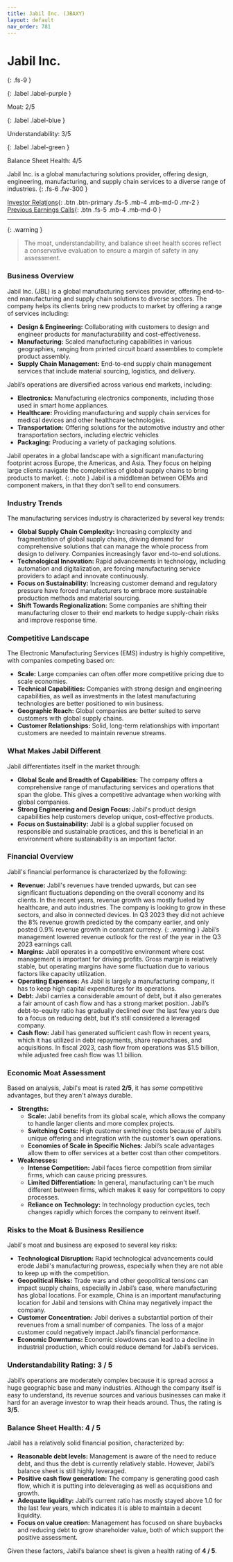 ```yaml
---
title: Jabil Inc. (JBAXY)
layout: default
nav_order: 781
---
```


# Jabil Inc.
{: .fs-9 }

{: .label .label-purple }

Moat: 2/5

{: .label .label-blue }

Understandability: 3/5

{: .label .label-green }

Balance Sheet Health: 4/5

Jabil Inc. is a global manufacturing solutions provider, offering design, engineering, manufacturing, and supply chain services to a diverse range of industries.
{: .fs-6 .fw-300 }

[Investor Relations](https://www.google.com/search?q=JBAXY+investor+relations){: .btn .btn-primary .fs-5 .mb-4 .mb-md-0 .mr-2 }
[Previous Earnings Calls](https://discountingcashflows.com/company/JBAXY/transcripts/){: .btn .fs-5 .mb-4 .mb-md-0 }

---

{: .warning }
>The moat, understandability, and balance sheet health scores reflect a conservative evaluation to ensure a margin of safety in any assessment.



### Business Overview

Jabil Inc. (JBL) is a global manufacturing services provider, offering end-to-end manufacturing and supply chain solutions to diverse sectors. The company helps its clients bring new products to market by offering a range of services including:

*   **Design & Engineering:** Collaborating with customers to design and engineer products for manufacturability and cost-effectiveness.
*   **Manufacturing:** Scaled manufacturing capabilities in various geographies, ranging from printed circuit board assemblies to complete product assembly.
*   **Supply Chain Management:** End-to-end supply chain management services that include material sourcing, logistics, and delivery.

Jabil’s operations are diversified across various end markets, including:

*   **Electronics:** Manufacturing electronics components, including those used in smart home appliances.
*  **Healthcare:** Providing manufacturing and supply chain services for medical devices and other healthcare technologies.
*  **Transportation:**  Offering solutions for the automotive industry and other transportation sectors, including electric vehicles
*  **Packaging:**  Producing a variety of packaging solutions.

Jabil operates in a global landscape with a significant manufacturing footprint across Europe, the Americas, and Asia. They focus on helping large clients navigate the complexities of global supply chains to bring products to market.
{: .note }
Jabil is a middleman between OEMs and component makers, in that they don't sell to end consumers.

### Industry Trends

The manufacturing services industry is characterized by several key trends:

*  **Global Supply Chain Complexity:** Increasing complexity and fragmentation of global supply chains, driving demand for comprehensive solutions that can manage the whole process from design to delivery. Companies increasingly favor end-to-end solutions.
*  **Technological Innovation:** Rapid advancements in technology, including automation and digitalization, are forcing manufacturing service providers to adapt and innovate continuously.
*   **Focus on Sustainability:** Increasing customer demand and regulatory pressure have forced manufacturers to embrace more sustainable production methods and material sourcing.
*   **Shift Towards Regionalization:** Some companies are shifting their manufacturing closer to their end markets to hedge supply-chain risks and improve response time.

### Competitive Landscape

The Electronic Manufacturing Services (EMS) industry is highly competitive, with companies competing based on:

*   **Scale:** Large companies can often offer more competitive pricing due to scale economies.
*   **Technical Capabilities:** Companies with strong design and engineering capabilities, as well as investments in the latest manufacturing technologies are better positioned to win business.
*   **Geographic Reach:** Global companies are better suited to serve customers with global supply chains.
*   **Customer Relationships:** Solid, long-term relationships with important customers are needed to maintain revenue streams.

### What Makes Jabil Different

Jabil differentiates itself in the market through:

*   **Global Scale and Breadth of Capabilities:** The company offers a comprehensive range of manufacturing services and operations that span the globe. This gives a competitive advantage when working with global companies.
*   **Strong Engineering and Design Focus:** Jabil's product design capabilities help customers develop unique, cost-effective products.
*   **Focus on Sustainability:** Jabil is a global supplier focused on responsible and sustainable practices, and this is beneficial in an environment where sustainability is an important factor.

### Financial Overview

Jabil's financial performance is characterized by the following:

*   **Revenue:** Jabil's revenues have trended upwards, but can see significant fluctuations depending on the overall economy and its clients. In the recent years, revenue growth was mostly fueled by healthcare, and auto industries. The company is looking to grow in these sectors, and also in connected devices. In Q3 2023 they did not achieve the 8% revenue growth predicted by the company earlier, and only posted 0.9% revenue growth in constant currency.
{: .warning }
Jabil’s management lowered revenue outlook for the rest of the year in the Q3 2023 earnings call.
*   **Margins:** Jabil operates in a competitive environment where cost management is important for driving profits. Gross margin is relatively stable, but operating margins have some fluctuation due to various factors like capacity utilization.
*  **Operating Expenses:** As Jabil is largely a manufacturing company, it has to keep high capital expenditures for its operations.
*   **Debt:** Jabil carries a considerable amount of debt, but it also generates a fair amount of cash flow and has a strong market position. Jabil’s debt-to-equity ratio has gradually declined over the last few years due to a focus on reducing debt, but it's still considered a leveraged company.
*   **Cash flow:**  Jabil has generated sufficient cash flow in recent years, which it has utilized in debt repayments, share repurchases, and acquisitions. In fiscal 2023, cash flow from operations was $1.5 billion, while adjusted free cash flow was 1.1 billion.

### Economic Moat Assessment

Based on analysis, Jabil's moat is rated **2/5**, it has *some* competitive advantages, but they aren't always durable.

*   **Strengths:**
    *   **Scale:** Jabil benefits from its global scale, which allows the company to handle larger clients and more complex projects.
    *   **Switching Costs:** High customer switching costs because of Jabil’s unique offering and integration with the customer's own operations.
    *   **Economies of Scale in Specific Niches:** Jabil’s scale advantages allow them to offer services at a better cost than other competitors.
*   **Weaknesses:**
    *   **Intense Competition:** Jabil faces fierce competition from similar firms, which can cause pricing pressures.
    *   **Limited Differentiation:** In general, manufacturing can't be much different between firms, which makes it easy for competitors to copy processes.
    *   **Reliance on Technology:** In technology production cycles, tech changes rapidly which forces the company to reinvent itself.

### Risks to the Moat & Business Resilience

Jabil's moat and business are exposed to several key risks:

*   **Technological Disruption:** Rapid technological advancements could erode Jabil's manufacturing prowess, especially when they are not able to keep up with the competition.
*   **Geopolitical Risks:** Trade wars and other geopolitical tensions can impact supply chains, especially in Jabil’s case, where manufacturing has global locations. For example, China is an important manufacturing location for Jabil and tensions with China may negatively impact the company.
*   **Customer Concentration:** Jabil derives a substantial portion of their revenues from a small number of companies. The loss of a major customer could negatively impact Jabil’s financial performance.
*   **Economic Downturns:** Economic slowdowns can lead to a decline in industrial production, which could reduce demand for Jabil’s services.

### Understandability Rating: 3 / 5

Jabil’s operations are moderately complex because it is spread across a huge geographic base and many industries. Although the company itself is easy to understand, its revenue sources and various businesses can make it hard for an average investor to wrap their heads around. Thus, the rating is **3/5**.

### Balance Sheet Health: 4 / 5

Jabil has a relatively solid financial position, characterized by:

*   **Reasonable debt levels:** Management is aware of the need to reduce debt, and thus the debt is currently relatively stable. However, Jabil’s balance sheet is still highly leveraged.
*   **Positive cash flow generation:** The company is generating good cash flow, which it is putting into deleveraging as well as acquisitions and growth.
*   **Adequate liquidity:** Jabil’s current ratio has mostly stayed above 1.0 for the last few years, which indicates it is able to maintain a decent liquidity.
*   **Focus on value creation:** Management has focused on share buybacks and reducing debt to grow shareholder value, both of which support the positive assessment.

Given these factors, Jabil’s balance sheet is given a health rating of **4 / 5**.
